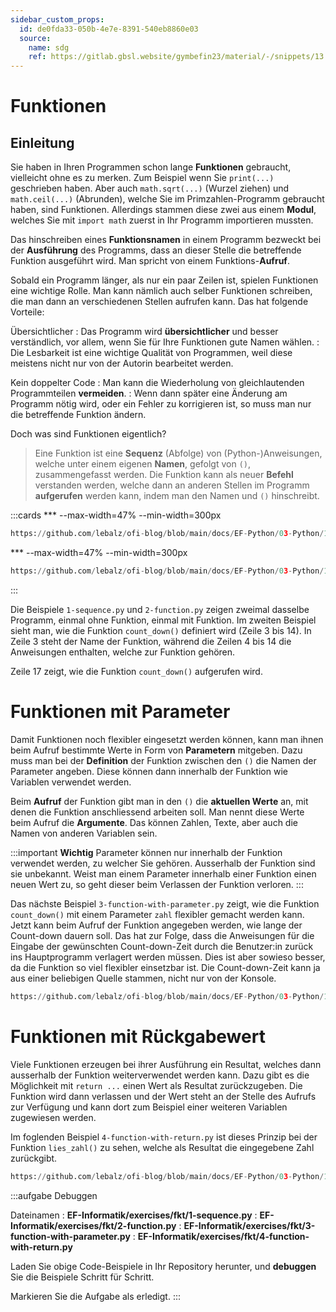 ```yaml
---
sidebar_custom_props:
  id: de0fda33-050b-4e7e-8391-540eb8860e03
  source:
    name: sdg
    ref: https://gitlab.gbsl.website/gymbefin23/material/-/snippets/13
---
```


# Funktionen
## Einleitung
Sie haben in Ihren Programmen schon lange **Funktionen** gebraucht, vielleicht ohne es zu merken. Zum Beispiel wenn Sie `print(...)` geschrieben haben. Aber auch `math.sqrt(...)` (Wurzel ziehen) und `math.ceil(...)` (Abrunden), welche Sie im Primzahlen-Programm gebraucht haben, sind Funktionen. Allerdings stammen diese zwei aus einem **Modul**, welches Sie mit `import math` zuerst in Ihr Programm importieren mussten.

Das hinschreiben eines **Funktionsnamen** in einem Programm  bezweckt bei der **Ausführung** des Programms, dass an dieser Stelle die betreffende Funktion ausgeführt wird. Man spricht von einem Funktions-**Aufruf**.

Sobald ein Programm länger, als nur ein paar Zeilen ist, spielen Funktionen eine wichtige Rolle. Man kann nämlich auch selber Funktionen schreiben, die man dann an verschiedenen Stellen aufrufen kann. Das hat folgende Vorteile:

Übersichtlicher
: Das Programm wird **übersichtlicher** und besser verständlich, vor allem, wenn Sie für Ihre Funktionen gute Namen wählen.
: Die Lesbarkeit ist eine wichtige Qualität von Programmen, weil diese meistens nicht nur von der Autorin bearbeitet werden.

Kein doppelter Code
: Man kann die Wiederholung von gleichlautenden Programmteilen **vermeiden**. 
: Wenn dann später eine Änderung am Programm nötig wird, oder ein Fehler zu korrigieren ist, so muss man nur die betreffende Funktion ändern.

Doch was sind Funktionen eigentlich?

> Eine Funktion ist eine **Sequenz** (Abfolge) von (Python-)Anweisungen, welche unter einem eigenen **Namen**, gefolgt von `()`, zusammengefasst werden. Die Funktion kann als neuer **Befehl** verstanden werden, welche dann an anderen Stellen im Programm **aufgerufen** werden kann, indem man den Namen und `()` hinschreibt.

:::cards
*** --max-width=47% --min-width=300px
```py reference title="1-sequence.py"
https://github.com/lebalz/ofi-blog/blob/main/docs/EF-Python/03-Python/11-functions/assets/1-sequence.py
```
*** --max-width=47% --min-width=300px
```py reference title="2-function.py"
https://github.com/lebalz/ofi-blog/blob/main/docs/EF-Python/03-Python/11-functions/assets/2-function.py
```
:::

Die Beispiele `1-sequence.py` und `2-function.py` zeigen zweimal dasselbe Programm, einmal ohne Funktion, einmal mit Funktion. Im zweiten Beispiel sieht man, wie die Funktion `count_down()` definiert wird (Zeile 3 bis 14). In Zeile 3 steht der Name der Funktion, während die Zeilen 4 bis 14 die Anweisungen enthalten, welche zur Funktion gehören.

Zeile 17 zeigt, wie die Funktion `count_down()` aufgerufen wird.

# Funktionen mit Parameter
Damit Funktionen noch flexibler eingesetzt werden können, kann man ihnen beim Aufruf bestimmte Werte in Form von **Parametern** mitgeben. Dazu muss man bei der **Definition** der Funktion zwischen den `()` die Namen der Parameter angeben. Diese können dann innerhalb der Funktion wie Variablen verwendet werden.

Beim **Aufruf** der Funktion gibt man in den `()` die **aktuellen Werte** an, mit denen die Funktion anschliessend arbeiten soll. Man nennt diese Werte beim Aufruf die **Argumente**. Das können Zahlen, Texte, aber auch die Namen von anderen Variablen sein.

:::important **Wichtig**
Parameter können nur innerhalb der Funktion verwendet werden, zu welcher Sie gehören. Ausserhalb der Funktion sind sie unbekannt. Weist man einem Parameter innerhalb einer Funktion einen neuen Wert zu, so geht dieser beim Verlassen der Funktion verloren.
:::


Das nächste Beispiel `3-function-with-parameter.py` zeigt, wie die Funktion `count_down()` mit einem Parameter `zahl` flexibler gemacht werden kann. Jetzt kann beim Aufruf der Funktion angegeben werden, wie lange der Count-down dauern soll. Das hat zur Folge, dass die Anweisungen für die Eingabe der gewünschten Count-down-Zeit durch die Benutzer:in zurück ins Hauptprogramm verlagert werden müssen. Dies ist aber sowieso besser, da die Funktion so viel flexibler einsetzbar ist. Die Count-down-Zeit kann ja aus einer beliebigen Quelle stammen, nicht nur von der Konsole.

```py reference title="3-function-with-parameter.py"
https://github.com/lebalz/ofi-blog/blob/main/docs/EF-Python/03-Python/11-functions/assets/3-function-with-parameter.py
```


# Funktionen mit Rückgabewert
Viele Funktionen erzeugen bei ihrer Ausführung ein Resultat, welches dann ausserhalb der Funktion weiterverwendet werden kann. Dazu gibt es die Möglichkeit mit `return ...` einen Wert als Resultat zurückzugeben. Die Funktion wird dann verlassen und der Wert steht an der Stelle des Aufrufs zur Verfügung und kann dort zum Beispiel einer weiteren Variablen zugewiesen werden.

Im foglenden Beispiel `4-function-with-return.py` ist dieses Prinzip bei der Funktion `lies_zahl()` zu sehen, welche als Resultat die eingegebene Zahl zurückgibt.

```py reference title="4-function-with-return.py"
https://github.com/lebalz/ofi-blog/blob/main/docs/EF-Python/03-Python/11-functions/assets/4-function-with-return.py
```

:::aufgabe Debuggen
<Answer type="state" webKey="032b1b16-de7c-44e0-a4be-3318120dae00" />

Dateinamen
: __EF-Informatik/exercises/fkt/1-sequence.py__
: __EF-Informatik/exercises/fkt/2-function.py__
: __EF-Informatik/exercises/fkt/3-function-with-parameter.py__
: __EF-Informatik/exercises/fkt/4-function-with-return.py__

Laden Sie obige Code-Beispiele in Ihr Repository herunter, und **debuggen** Sie die Beispiele Schritt für Schritt.

Markieren Sie die Aufgabe als erledigt.
:::